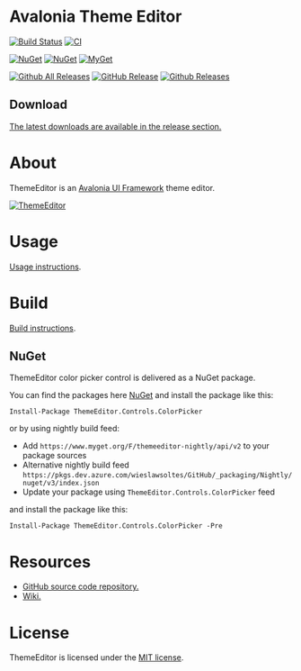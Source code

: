 # Avalonia Theme Editor

[![Build Status](https://dev.azure.com/wieslawsoltes/GitHub/_apis/build/status/wieslawsoltes.ThemeEditor?branchName=master)](https://dev.azure.com/wieslawsoltes/GitHub/_build/latest?definitionId=96&branchName=master)
[![CI](https://github.com/wieslawsoltes/ThemeEditor/actions/workflows/build.yml/badge.svg)](https://github.com/wieslawsoltes/ThemeEditor/actions/workflows/build.yml)

[![NuGet](https://img.shields.io/nuget/v/ThemeEditor.Controls.ColorPicker.svg)](https://www.nuget.org/packages/ThemeEditor.Controls.ColorPicker)
[![NuGet](https://img.shields.io/nuget/dt/ThemeEditor.Controls.ColorPicker.svg)](https://www.nuget.org/packages/ThemeEditor.Controls.ColorPicker)
[![MyGet](https://img.shields.io/myget/themeeditor-nightly/vpre/ThemeEditor.Controls.ColorPicker.svg?label=myget)](https://www.myget.org/gallery/themeeditor-nightly)

[![Github All Releases](https://img.shields.io/github/downloads/wieslawsoltes/themeeditor/total.svg)](https://github.com/wieslawsoltes/ThemeEditor/releases)
[![GitHub Release](https://img.shields.io/github/release/wieslawsoltes/themeeditor.svg)](https://github.com/wieslawsoltes/ThemeEditor/releases/latest)
[![Github Releases](https://img.shields.io/github/downloads/wieslawsoltes/themeeditor/latest/total.svg)](https://github.com/wieslawsoltes/ThemeEditor/releases)

## Download

[The latest downloads are available in the release section.](https://github.com/wieslawsoltes/ThemeEditor/releases/latest)

# About

ThemeEditor is an [Avalonia UI Framework](http://avaloniaui.net/) theme editor.

[![ThemeEditor](images/ThemeEditor.png)](images/ThemeEditor.png)

# Usage

[Usage instructions](https://github.com/wieslawsoltes/ThemeEditor/wiki/Usage).

# Build

[Build instructions](https://github.com/wieslawsoltes/ThemeEditor/wiki/Build).

## NuGet

ThemeEditor color picker control is delivered as a NuGet package.

You can find the packages here [NuGet](https://www.nuget.org/packages/ThemeEditor.Controls.ColorPicker/) and install the package like this:

`Install-Package ThemeEditor.Controls.ColorPicker`

or by using nightly build feed:
* Add `https://www.myget.org/F/themeeditor-nightly/api/v2` to your package sources
* Alternative nightly build feed `https://pkgs.dev.azure.com/wieslawsoltes/GitHub/_packaging/Nightly/nuget/v3/index.json`
* Update your package using `ThemeEditor.Controls.ColorPicker` feed

and install the package like this:

`Install-Package ThemeEditor.Controls.ColorPicker -Pre`

# Resources

* [GitHub source code repository.](https://github.com/wieslawsoltes/ThemeEditor)
* [Wiki.](https://github.com/wieslawsoltes/ThemeEditor/wiki)

# License

ThemeEditor is licensed under the [MIT license](LICENSE.TXT).
